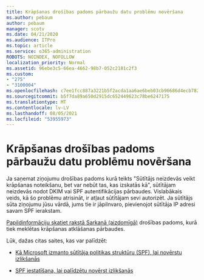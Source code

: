 ```yaml
---
title: Krāpšanas drošības padoms pārbaužu datu problēmu novēršana
ms.author: pebaum
author: pebaum
manager: scotv
ms.date: 04/21/2020
ms.audience: ITPro
ms.topic: article
ms.service: o365-administration
ROBOTS: NOINDEX, NOFOLLOW
localization_priority: Normal
ms.assetid: 96ebe3c5-66ea-4662-98b7-052c2181c2f3
ms.custom:
- "275"
- "3100004"
ms.openlocfilehash: c7ee1fcc887a3221b5f2acda1aa6ae6beb03cb96686d4ecb7828a02f8ff48302
ms.sourcegitcommit: b5f7da89a650d2915dc652449623c78be6247175
ms.translationtype: MT
ms.contentlocale: lv-LV
ms.lasthandoff: 08/05/2021
ms.locfileid: "53955973"
---
```

# <a name="troubleshooting-the-safety-tip-for-fraud-detection-checks"></a>Krāpšanas drošības padoms pārbaužu datu problēmu novēršana

Ja saņemat ziņojumu drošības padoms kurā teikts "Sūtītājs neizdevās veikt krāpšanas noteikšanu, bet var nebūt tas, kas izskatās kā", sūtītājam neizdevās nodot DKIM vai SPF autentifikācijas pārbaudes. Vislabākais veids, kā šo problēmu atrisināt, ir atļaut sūtītājam sevi autorizēt. Ja sūtītājs sūta ziņojumu jūsu vārdā, jums tie ir jāpilnvaro, pievienojot sūtītāja IP adresi savam SPF ierakstam.
  
[Papildinformāciju skatiet rakstā Sarkanā (aizdomīgā)](https://blogs.msdn.microsoft.com/tzink/2016/11/02/troubleshooting-the-red-suspicious-safety-tip-for-fraud-detection-checks/) drošības padoms, kurā tiek meklētas krāpšanas atklāšanas pārbaudes.
  
Lūk, dažas citas saites, kas var palīdzēt:
  
- [Kā Microsoft izmanto sūtītāja politikas struktūru (SPF), lai novērstu izlikšanās](https://docs.microsoft.com/microsoft-365/security/office-365-security/how-office-365-uses-spf-to-prevent-spoofing)

- [SPF iestatīšana, lai palīdzētu novērst izlikšanās](https://docs.microsoft.com/microsoft-365/security/office-365-security/set-up-spf-in-office-365-to-help-prevent-spoofing)
